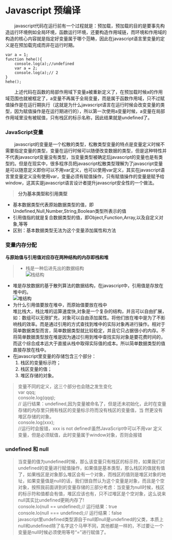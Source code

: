 # Javascript 预编译
　　javascript代码在运行前有一个过程就是：预加载，预加载的目的是要事先构造运行环境例如全局环境，函数运行环境，还要构造作用域链，而环境和作用域的构造的核心内容就是指定好变量属于哪个范畴，因此在javascript语言里变量的定义是在预加载完成而非在运行时期。

    var a = 1;
    function hehe(){
        console.log(a);//undefined
        var a = 2;
        console.log(a);// 2
    }
    hehe();
　　上述代码在函数的局部作用域下变量a被重新定义了，在预加载时候a的作用域范围也就被框定了，a变量不再属于全局变量，而是属于函数作用域，只不过赋值操作是在运行期执行（这就是为什么javascript语言在运行时候会改变变量的类型，因为赋值操作是在运行期进行的），所以第一次使用a变量时候，a变量在局部作用域里没有被赋值，只有栈区的标示名称，因此结果就是undefined了。
### JavaScript变量
　　javascript的变量是一个松散的类型，松散类型变量的特点是变量定义时候不需要指定变量的类型，变量在运行时候可以随便改变数据的类型，但是这种特性并不代表javascript变量没有类型，当变量类型被确定后javascript的变量也是有类型的。但是在现实中，很多程序员把javascript松散类型理解为了javascript变量是可以随意定义即你可以不用var定义，也可以使用var定义，其实在javascript语言里变量定义没有使用var，变量必须有赋值操作，只有赋值操作的变量是赋予给window，这其实是javascript语言设计者提升javascript安全性的一个做法。
> **分为基本类型和引用类型**
* 基本数据类型代表原始数据类型的值，即Undefined,Null,Number,String,Boolean类型所表示的值
* 引用值指的就是复合数据类型的值，即Object,Function,Array,以及自定义对象,等等
* 区别：基本数据类型无法为这个变量添加属性和方法


### 变量内存分配
  **与原始值与引用值对应存在两种结构的内存即栈和堆**
> * 栈是一种后进先出的数据结构  
![栈结构][1]  
* 堆是存放数据的基于散列算法的数据结构，在javascript中，引用值是存放在堆中的。  
![堆结构][2]
* 为什么引用值要放在堆中，而原始值要放在栈中  
    堆比栈大，栈比堆的运算速度快,对象是一个复杂的结构，并且可以自由扩展，如：数组可以无限扩充，对象可以自由添加属性。将他们放在堆中是为了不影响栈的效率。而是通过引用的方式查找到堆中的实际对象再进行操作。相对于简单数据类型而言，简单数据类型就比较稳定，并且它只占据很小的内存。不将简单数据类型放在堆是因为通过引用到堆中查找实际对象是要花费时间的，而这个综合成本远大于直接从栈中取得实际值的成本。所以简单数据类型的值直接存放在栈中。
* 在javascript里变量的存储包含三个部分：
  1. 栈区的变量标示符；
  2. 栈区变量的值；
  3. 堆区存储的对象。 
  
>  变量不同的定义，这三个部分也会随之发生变化  
   var qqq;  
   console.log(qqq);  
   // 运行结果：undefined,因为变量被命名了，但是还未初始化，此时在变量存储的内存里只拥有栈区的变量标示符而没有栈区的变量值，当    然更没有堆区存储的对象。  
   console.log(xxx);  
   //运行时会报错，xxx is not defined!虽然JavaScript中可以不用var 定义变量，但是必须赋值，此时变量属于window对象，否则会报错

### undefined 和 null
> 当变量的值为undefined时候，那么该变量只有栈区的标示符，如果我们对undefined的变量进行赋值操作，如果值是基本类型，那么栈区的值就有值了，如果栈区是对象那么堆区会有一个对象，而栈区的值则是堆区对象的地址，如果变量值是null的话，我们很自然认为这个变量是对象，而且是个空对象，按照我前面讲到的变量存储的三部分考虑：当变量为null时候，栈区的标示符和值都会有值，堆区应该也有，只不过堆区是个空对象，这么说来null其实比undefined更耗内存了!  
    console.lo(null == undefined);// 运行结果：true  
    console.lo(null === undefined);// 运行结果：false  
    javascript里undefined类型源自于null即null是undefined的父类，本质上null和undefined除了名字这个马甲不同，其他都是一样的，不过要让一个变量是null时候必须使用等号“=”进行赋值了。

[1]: https://github.com/lm-JS/js-propotype-this-new-apply-call/blob/master/js-pre-compilation/stack.jpg
[2]: https://github.com/lm-JS/js-propotype-this-new-apply-call/blob/master/js-pre-compilation/heap.jpg
